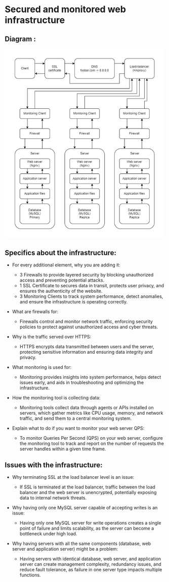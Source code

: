 # Secured and monitored web infrastructure

## Diagram :
![Diagram](https://github.com/AnthonyCointre/holbertonschool-system_engineering-devops/blob/main/web_infrastructure_design/2-secured_and_monitored_web_infrastructure.jpg)


## Specifics about the infrastructure:

- For every additional element, why you are adding it:
    - 3 Firewalls to provide layered security by blocking unauthorized access and preventing potential attacks.
    - 1 SSL Certificate to secures data in transit, protects user privacy, and ensures the authenticity of the website.
    - 3 Monitoring Clients to track system performance, detect anomalies, and ensure the infrastructure is operating correctly.

- What are firewalls for:
    - Firewalls control and monitor network traffic, enforcing security policies to protect against unauthorized access and cyber threats.

- Why is the traffic served over HTTPS:
    - HTTPS encrypts data transmitted between users and the server, protecting sensitive information and ensuring data integrity and privacy.

- What monitoring is used for:
    - Monitoring provides insights into system performance, helps detect issues early, and aids in troubleshooting and optimizing the infrastructure.

- How the monitoring tool is collecting data:
    - Monitoring tools collect data through agents or APIs installed on servers, which gather metrics like CPU usage, memory, and network traffic, and send them to a central monitoring system.

- Explain what to do if you want to monitor your web server QPS:
    - To monitor Queries Per Second (QPS) on your web server, configure the monitoring tool to track and report on the number of requests the server handles within a given time frame.


## Issues with the infrastructure:

- Why terminating SSL at the load balancer level is an issue:
    - If SSL is terminated at the load balancer, traffic between the load balancer and the web server is unencrypted, potentially exposing data to internal network threats.

- Why having only one MySQL server capable of accepting writes is an issue:
    - Having only one MySQL server for write operations creates a single point of failure and limits scalability, as the server can become a bottleneck under high load.

- Why having servers with all the same components (database, web server and application server) might be a problem:
    - Having servers with identical database, web server, and application server can create management complexity, redundancy issues, and reduce fault tolerance, as failure in one server type impacts multiple functions.

